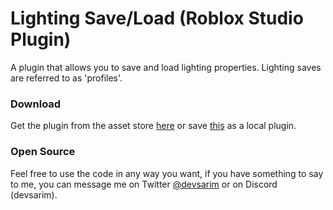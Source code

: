 # Lighting Save/Load (Roblox Studio Plugin)
A plugin that allows you to save and load lighting properties. Lighting saves are referred to as 'profiles'.

### Download
Get the plugin from the asset store [here](https://create.roblox.com/store/asset/16083256236) or save [this](https://drive.google.com/file/d/1JH9OJsDTQyrC8Ud9HY1FTbNoKtwaWsov/view?usp=sharing) as a local plugin. 

### Open Source
Feel free to use the code in any way you want, if you have something to say to me, you can message me on Twitter [@devsarim](https://www.twitter.com/devsarim) or on Discord (devsarim).
